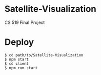 # Satellite-Visualization
CS 519 Final Project

# Deploy

```
$ cd path/to/Satellite-Visualization
$ npm start
$ cd client
$ npm run start
```
